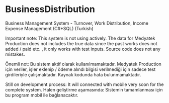 # BusinessDistribution
Business Management System - Turnover, Work Distribution, Income Expense Management (C#+SQL) (Turkish) 

Important note: This system is not using actively. The data for Medyatek Production does not includes the true data since the past works does not added / paid etc. , it only works with test inputs. Source code does not any mistakes.

Önemli not: Bu sistem aktif olarak kullanılmamaktadır. Medyatek Production için veriler, işler eklenip / ödeme alındı bilgisi verilmediği için sadece test girdileriyle çalışmaktadır. Kaynak kodunda hata bulunmamaktadır.

Still on development process: It will connected with mobile very soon for the complete system.
Halen geliştirme aşamasında: Sistemin tamamlanması için bu program mobil ile bağlanacaktır.
